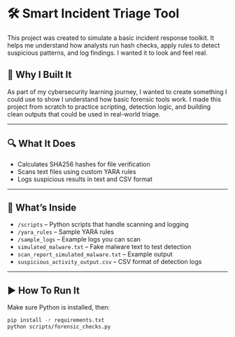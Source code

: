 # 🛠️ Smart Incident Triage Tool

This project was created to simulate a basic incident response toolkit. It helps me understand how analysts run hash checks, apply rules to detect suspicious patterns, and log findings. I wanted it to look and feel real.

## 🧠 Why I Built It

As part of my cybersecurity learning journey, I wanted to create something I could use to show I understand how basic forensic tools work. I made this project from scratch to practice scripting, detection logic, and building clean outputs that could be used in real-world triage.

---

## 🔍 What It Does

- Calculates SHA256 hashes for file verification
- Scans text files using custom YARA rules
- Logs suspicious results in text and CSV format

---

## 📁 What’s Inside

- `/scripts` – Python scripts that handle scanning and logging
- `/yara_rules` – Sample YARA rules
- `/sample_logs` – Example logs you can scan
- `simulated_malware.txt` – Fake malware text to test detection
- `scan_report_simulated_malware.txt` – Example output
- `suspicious_activity_output.csv` – CSV format of detection logs

---

## ▶️ How To Run It

Make sure Python is installed, then:

```bash
pip install -r requirements.txt
python scripts/forensic_checks.py
